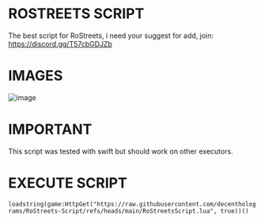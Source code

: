 # ROSTREETS SCRIPT
The best script for RoStreets, i need your suggest for add, join: https://discord.gg/T57cbGDJZb

# IMAGES

![image](https://github.com/user-attachments/assets/7b06ab62-39bb-4168-afd2-4650575a0e1c)

# IMPORTANT

This script was tested with swift but should work on other executors.

# EXECUTE SCRIPT

`loadstring(game:HttpGet("https://raw.githubusercontent.com/decentholograms/RoStreets-Script/refs/heads/main/RoStreetsScript.lua", true))()`



